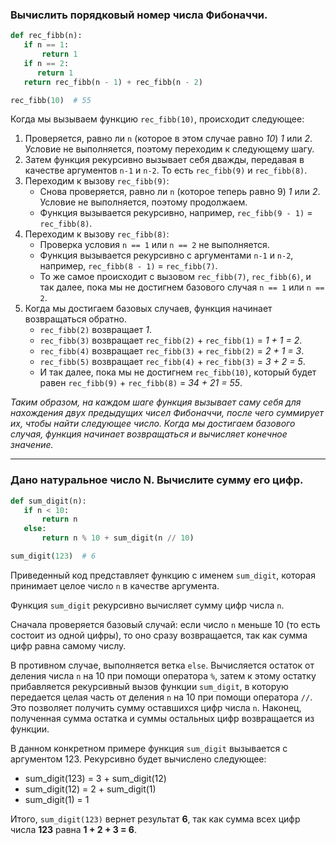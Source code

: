 ### **Вычислить порядковый номер числа Фибоначчи.**

```python
def rec_fibb(n):
   if n == 1:
       return 1
   if n == 2:
      return 1
   return rec_fibb(n - 1) + rec_fibb(n - 2)

rec_fibb(10)  # 55
```

Когда мы вызываем функцию `rec_fibb(10)`, происходит следующее:

1. Проверяется, равно ли `n` (которое в этом случае равно *10*) *1* или *2*. Условие не выполняется, поэтому переходим к следующему шагу.
2. Затем функция рекурсивно вызывает себя дважды, передавая в качестве аргументов `n-1` и `n-2`. То есть `rec_fibb(9)` и `rec_fibb(8)`.
3. Переходим к вызову `rec_fibb(9)`:
   - Снова проверяется, равно ли `n` (которое теперь равно 9) *1* или *2*. Условие не выполняется, поэтому продолжаем.
   - Функция вызывается рекурсивно, например, `rec_fibb(9 - 1)` = `rec_fibb(8)`.
4. Переходим к вызову `rec_fibb(8)`:
   - Проверка условия `n == 1` или `n == 2` не выполняется.
   - Функция вызывается рекурсивно с аргументами `n-1` и `n-2`, например, `rec_fibb(8 - 1)` = `rec_fibb(7)`.
   - То же самое происходит с вызовом `rec_fibb(7)`, `rec_fibb(6)`, и так далее, пока мы не достигнем базового случая `n == 1` или `n == 2`.
5. Когда мы достигаем базовых случаев, функция начинает возвращаться обратно.
   - `rec_fibb(2)` возвращает *1*.
   - `rec_fibb(3)` возвращает `rec_fibb(2)` + `rec_fibb(1)` = *1 + 1 = 2*.
   - `rec_fibb(4)` возвращает `rec_fibb(3)` + `rec_fibb(2)` = *2 + 1 = 3*.
   - `rec_fibb(5)` возвращает `rec_fibb(4)` + `rec_fibb(3)` = *3 + 2 = 5*.
   - И так далее, пока мы не достигнем `rec_fibb(10)`, который будет равен `rec_fibb(9)` + `rec_fibb(8)` = *34 + 21 = 55*.


*Таким образом, на каждом шаге функция вызывает саму себя для нахождения двух предыдущих чисел Фибоначчи, после чего суммирует их, чтобы найти следующее число. Когда мы достигаем базового случая, функция начинает возвращаться и вычисляет конечное значение.*

___

### **Дано натуральное число N. Вычислите сумму его цифр.**
```python
def sum_digit(n):
   if n < 10:
       return n
   else:
       return n % 10 + sum_digit(n // 10)

sum_digit(123)  # 6
```

Приведенный код представляет функцию с именем `sum_digit`, которая принимает целое число `n` в качестве аргумента. 

Функция `sum_digit` рекурсивно вычисляет сумму цифр числа `n`. 

Сначала проверяется базовый случай: если число `n` меньше 10 (то есть состоит из одной цифры), то оно сразу возвращается, так как сумма цифр равна самому числу.

В противном случае, выполняется ветка `else`. Вычисляется остаток от деления числа `n` на 10 при помощи оператора `%`, затем к этому остатку прибавляется рекурсивный вызов функции `sum_digit`, в которую передается целая часть от деления `n` на 10 при помощи оператора `//`. Это позволяет получить сумму оставшихся цифр числа `n`. Наконец, полученная сумма остатка и суммы остальных цифр возвращается из функции.

В данном конкретном примере функция `sum_digit` вызывается с аргументом 123. Рекурсивно будет вычислено следующее:

- sum_digit(123) = 3 + sum_digit(12)
- sum_digit(12) = 2 + sum_digit(1)
- sum_digit(1) = 1

Итого, `sum_digit(123)` вернет результат **6**, так как сумма всех цифр числа **123** равна **1 + 2 + 3 = 6**.
